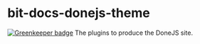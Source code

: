 # bit-docs-donejs-theme

[![Greenkeeper badge](https://badges.greenkeeper.io/donejs/bit-docs-donejs-theme.svg)](https://greenkeeper.io/)
The plugins to produce the DoneJS site.
